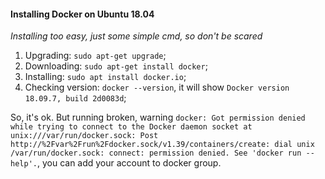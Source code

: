 #### Installing Docker on Ubuntu 18.04

*Installing too easy, just some simple cmd, so don't be scared*

1.  Upgrading: `sudo apt-get upgrade`;
2.  Downloading: `sudo apt-get install docker`;
3.  Installing: `sudo apt install docker.io`;
4.  Checking version: `docker --version`, it will show `Docker version 18.09.7, build 2d0083d`;

So, it's ok. But running broken, warning `docker: Got permission denied while trying to connect to the Docker daemon socket at unix:///var/run/docker.sock: Post http://%2Fvar%2Frun%2Fdocker.sock/v1.39/containers/create: dial unix /var/run/docker.sock: connect: permission denied. See 'docker run --help'.`, you can add your account to docker group.
